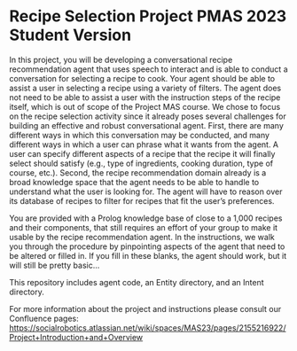 # Recipe Selection Project PMAS 2023 Student Version
In this project, you will be developing a conversational recipe recommendation agent that uses speech to interact and is able to conduct a conversation for selecting a recipe to cook.  Your agent should be able to assist a user in selecting a recipe using a variety of filters. The agent does not need to be able to assist a user  with the instruction steps of the recipe itself, which is out of scope of the Project MAS course. We chose to focus on the recipe selection activity since it already poses several challenges for building an effective and robust conversational agent. First, there are many different ways in which this conversation may be conducted, and many different ways in which a user can phrase what it wants from the agent. A user can specify different aspects of a recipe that the recipe it will finally select should satisfy (e.g., type of ingredients, cooking duration, type of course, etc.). Second, the recipe recommendation domain already is a broad knowledge space that the agent needs to be able to handle to understand what the user is looking for. The agent will have to reason over its database of recipes to filter for recipes that fit the user’s preferences.

You are provided with a Prolog knowledge base of close to a 1,000 recipes and their components, that still requires an effort of your group to make it usable by the recipe recommendation agent. In the instructions, we walk you through the procedure by pinpointing aspects of the agent that need to be altered or filled in. If you fill in these blanks, the agent should work, but it will still be pretty basic… 

This repository includes agent code, an Entity directory, and an Intent directory.

For more information about the project and instructions please consult our Confluence pages: https://socialrobotics.atlassian.net/wiki/spaces/MAS23/pages/2155216922/Project+Introduction+and+Overview

